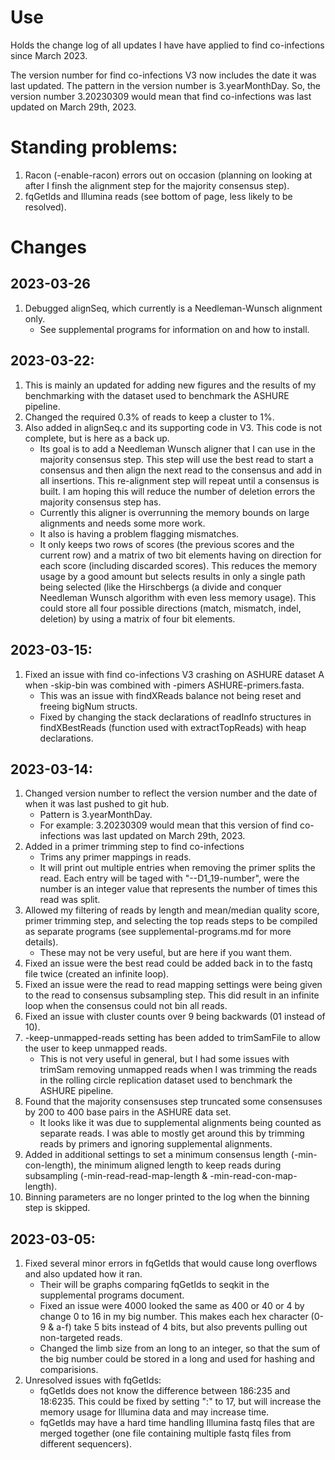 # Use

Holds the change log of all updates I have have applied to find
  co-infections since March 2023.

The version number for find co-infections V3 now includes the date it
  was last updated. The pattern in the version number is 3.yearMonthDay.
  So, the version number 3.20230309 would mean that find co-infections
  was last updated on March 29th, 2023.

# Standing problems:

1. Racon (-enable-racon) errors out on occasion (planning on looking at
   after I finsh the alignment step for the majority consensus step).
2. fqGetIds and Illumina reads (see bottom of page, less likely to be
   resolved).

# Changes

## 2023-03-26

1. Debugged alignSeq, which currently is a Needleman-Wunsch alignment
   only.
    - See supplemental programs for information on and how to install.

## 2023-03-22:

1. This is mainly an updated for adding new figures and the results of
   my benchmarking with the dataset used to benchmark the ASHURE
   pipeline.
2. Changed the required 0.3% of reads to keep a cluster to 1%.
2. Also added in alignSeq.c and its supporting code in V3. This code
   is not complete, but is here as a back up.
   - Its goal is to add a Needleman Wunsch aligner that I can use in the
     majority consensus step. This step will use the best read to start
     a consensus and then align the next read to the consensus and add
     in all insertions. This re-alignment step will repeat until a
     consensus is built. I am hoping this will reduce the number of
     deletion errors the majority consensus step has.
   - Currently this aligner is overrunning the memory bounds on large
     alignments and needs some
     more work.
   - It also is having a problem flagging mismatches.
   - It only keeps two rows of scores (the previous scores and the 
     current row) and a matrix of two bit elements having on direction
     for each score (including discarded scores). This reduces the
     memory usage by a good amount but selects results in only a single
     path being selected (like the Hirschbergs (a divide and conquer
     Needleman Wunsch algorithm with even less memory usage). This could
     store all four possible directions (match, mismatch, indel,
     deletion) by using a matrix of four bit elements.

## 2023-03-15:

1. Fixed an issue with find co-infections V3 crashing on ASHURE dataset
   A when -skip-bin was combined with -pimers ASHURE-primers.fasta.
   - This was an issue with findXReads balance not being reset and
     freeing bigNum structs.
   - Fixed by changing the stack declarations of readInfo structures
     in findXBestReads (function used with extractTopReads) with heap
     declarations.

## 2023-03-14:

1. Changed version number to reflect the version number and the date
   of when it was last pushed to git hub.
   - Pattern is 3.yearMonthDay.
   - For example: 3.20230309 would mean that this version of find
     co-infections was last updated on March 29th, 2023.
2. Added in a primer trimming step to find co-infections
   - Trims any primer mappings in reads.
   - It will print out multiple entries when removing the primer splits
     the read. Each entry will be taged with "--D1_19-number", were
     the number is an integer value that represents the number of times
     this read was split.
3. Allowed my filtering of reads by length and mean/median quality
   score, primer trimming step, and selecting the top reads steps to 
   be compiled as separate programs (see supplemental-programs.md for
   more details).
   - These may not be very useful, but are here if you want them.
4. Fixed an issue were the best read could be added back in to the 
   fastq file twice (created an infinite loop).
5. Fixed an issue were the read to read mapping settings were being
   given to the read to consensus subsampling step. This did result in
   an infinite loop when the consensus could not bin all reads.
6. Fixed an issue with cluster counts over 9 being backwards (01 instead
   of 10).
7. -keep-unmapped-reads setting has been added to trimSamFile to allow
   the user to keep unmapped reads.
   - This is not very useful in general, but I had some issues with
     trimSam removing unmapped reads when I was trimming the reads in 
     the rolling circle replication dataset used to benchmark the
     ASHURE pipeline.
9. Found that the majority consensuses step truncated some consensuses
   by 200 to 400 base pairs in the ASHURE data set.
   - It looks like it was due to supplemental alignments being counted
     as separate reads. I was able to mostly get around this by trimming
     reads by primers and ignoring supplemental alignments.
10. Added in additional settings to set a minimum consensus length
   (-min-con-length), the minimum aligned length to keep reads during
   subsampling (-min-read-read-map-length & -min-read-con-map-length).
11. Binning parameters are no longer printed to the log when the binning
    step is skipped.

## 2023-03-05:

1. Fixed several minor errors in fqGetIds that would cause long
   overflows and also updated how it ran.
   - Their will be graphs comparing fqGetIds to seqkit in the
     supplemental programs document.
   - Fixed an issue were 4000 looked the same as 400 or 40 or 4 by
     change 0 to 16 in my big number. This makes each hex character
     (0-9 & a-f) take 5 bits instead of 4 bits, but also prevents
     pulling out non-targeted reads.
   - Changed the limb size from an long to an integer, so that the 
     sum of the big number could be stored in a long and used for
     hashing and comparisions.
2. Unresolved issues with fqGetIds:
   - fqGetIds does not know the difference between 186:235 and 18:6235.
     This could be fixed by setting ":" to 17, but will increase the 
     memory usage for Illumina data and may increase time.
   - fqGetIds may have a hard time handling Illumina fastq files that
     are merged together (one file containing multiple fastq files from
     different sequencers).
